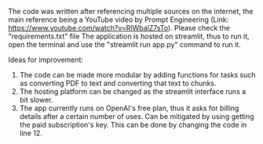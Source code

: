 The code was written after referencing multiple sources on the internet, the main reference being a YouTube video by Prompt Engineering (Link: https://www.youtube.com/watch?v=RIWbalZ7sTo).
Please check the "requirements.txt" file
The application is hosted on streamlit, thus to run it, open the terminal and use the "streamlit run app.py" command to run it.

Ideas for improvement:
1. The code can be made more modular by adding functions for tasks such as converting PDF to text and converting that text to chunks.
2. The hosting platform can be changed as the streamlit interface runs a bit slower.
3. The app currently runs on OpenAI's free plan, thus it asks for billing details after a certain number of uses. Can be mitigated by using getting the paid subscription's key. This can be done by changing the code in line 12.
